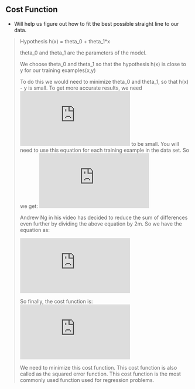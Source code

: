 ## Cost Function
- Will help us figure out how to fit the best possible straight line to our data.

> Hypothesis h(x) = theta_0 + theta_1*x
>
>theta_0 and theta_1 are the parameters of the model.
>
>We choose theta_0 and theta_1 so that the hypothesis h(x) is close to y for our training examples(x,y)
>
>To do this we would need to minimize theta_0 and theta_1, so that h(x) - y is small. To get more accurate results, we need ![(h(x) - y)^2](https://latex.codecogs.com/gif.latex?%28h%28x%29%20-%20y%29%5E2) to be small. You will need to use this equation for each training example in the data set. So we get: ![sum(h(x) - y)^2](https://latex.codecogs.com/gif.latex?%5Csum_%7B1%7D%5E%7Bm%7D%28h%28x%29%20-%20y%29%5E2)
>
>Andrew Ng in his video has decided to reduce the sum of differences even further by dividing the above equation by 2m. So we have the equation as:
>
> ![1/2m(sum(h(x) - y)^2)](https://latex.codecogs.com/gif.latex?%5Cfrac%7B1%7D%7B2m%7D%5Csum_%7B1%7D%5E%7Bm%7D%28h%28x%29%20-%20y%29%5E2)
>
>So finally, the cost function is: ![Cost Function](https://latex.codecogs.com/gif.latex?J%28%5CO%20_%7B0%7D%2C%20%5CO_%7B1%7D%29%3D%5Cfrac%7B1%7D%7B2m%7D%5Csum_%7Bi%3D1%7D%5E%7Bm%7D%28h%28x%5Ei%29%20-%20y%5Ei%29%5E2)
>
> We need to minimize this cost function.
> This cost function is also called as the squared error function.
> This cost function is the most commonly used function used for regression problems.